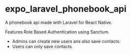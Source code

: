 # expo_laravel_phonebook_api
A phonebook api made with Laravel for React Native.

Features Role Based Authentication using Sanctum. 

- Admins can create new users ans also save contacts.
- Users can only save contacts


